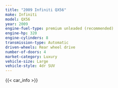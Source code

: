 ```yaml
---
title: "2009 Infiniti QX56"
make: Infiniti
model: QX56
year: 2009
engine-fuel-type: premium unleaded (recommended)
engine-hp: 320
engine-cylinders: 8
transmission-type: Automatic
driven-wheels: Rear wheel drive
number-of-doors: 4
market-category: Luxury
vehicle-size: Large
vehicle-style: 4dr SUV
---
```


{{< car_info >}}
